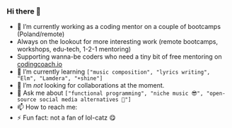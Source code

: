 ### Hi there 👋

<!--
**mkubera/mkubera** is a ✨ _special_ ✨ repository because its `README.md` (this file) appears on your GitHub profile.

Here are some ideas to get you started:
-->

- 🔭 I’m currently working as a coding mentor on a couple of bootcamps (Poland/remote)
- Always on the lookout for more interesting work (remote bootcamps, workshops, edu-tech, 1-2-1 mentoring)
- Supporting wanna-be coders who need a tiny bit of free mentoring on [codingcoach.io](https://mentors.codingcoach.io/?name=Nick+Kubera)
- 🌱 I’m currently learning `["music composition", "lyrics writing", "Elm", "Lamdera", "☀shine"]`
- 👯 I’m *not* looking for collaborations at the moment.
- 💬 Ask me about `["functional programming", "niche music 😎", "open-source social media alternatives 🙏"]`
- 📫 How to reach me: 
- ⚡ Fun fact: not a fan of lol-catz 😋

